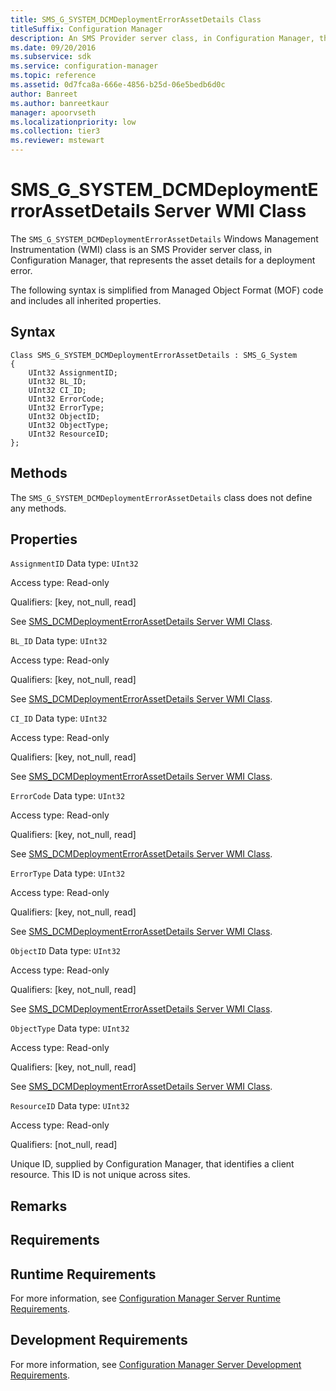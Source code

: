 ```yaml
---
title: SMS_G_SYSTEM_DCMDeploymentErrorAssetDetails Class
titleSuffix: Configuration Manager
description: An SMS Provider server class, in Configuration Manager, that represents the asset details for a deployment error.
ms.date: 09/20/2016
ms.subservice: sdk
ms.service: configuration-manager
ms.topic: reference
ms.assetid: 0d7fca8a-666e-4856-b25d-06e5bedb6d0c
author: Banreet
ms.author: banreetkaur
manager: apoorvseth
ms.localizationpriority: low
ms.collection: tier3
ms.reviewer: mstewart
---
```

# SMS_G_SYSTEM_DCMDeploymentErrorAssetDetails Server WMI Class
The `SMS_G_SYSTEM_DCMDeploymentErrorAssetDetails` Windows Management Instrumentation (WMI) class is an SMS Provider server class, in Configuration Manager, that represents the asset details for a deployment error.

 The following syntax is simplified from Managed Object Format (MOF) code and includes all inherited properties.

## Syntax

```
Class SMS_G_SYSTEM_DCMDeploymentErrorAssetDetails : SMS_G_System
{
    UInt32 AssignmentID;
    UInt32 BL_ID;
    UInt32 CI_ID;
    UInt32 ErrorCode;
    UInt32 ErrorType;
    UInt32 ObjectID;
    UInt32 ObjectType;
    UInt32 ResourceID;
};
```

## Methods
 The `SMS_G_SYSTEM_DCMDeploymentErrorAssetDetails` class does not define any methods.

## Properties
 `AssignmentID`
 Data type: `UInt32`

 Access type: Read-only

 Qualifiers: [key, not_null, read]

 See [SMS_DCMDeploymentErrorAssetDetails Server WMI Class](../../../develop/reference/compliance/sms_dcmdeploymenterrorassetdetails-server-wmi-class.md).

 `BL_ID`
 Data type: `UInt32`

 Access type: Read-only

 Qualifiers: [key, not_null, read]

 See [SMS_DCMDeploymentErrorAssetDetails Server WMI Class](../../../develop/reference/compliance/sms_dcmdeploymenterrorassetdetails-server-wmi-class.md).

 `CI_ID`
 Data type: `UInt32`

 Access type: Read-only

 Qualifiers: [key, not_null, read]

 See [SMS_DCMDeploymentErrorAssetDetails Server WMI Class](../../../develop/reference/compliance/sms_dcmdeploymenterrorassetdetails-server-wmi-class.md).

 `ErrorCode`
 Data type: `UInt32`

 Access type: Read-only

 Qualifiers: [key, not_null, read]

 See [SMS_DCMDeploymentErrorAssetDetails Server WMI Class](../../../develop/reference/compliance/sms_dcmdeploymenterrorassetdetails-server-wmi-class.md).

 `ErrorType`
 Data type: `UInt32`

 Access type: Read-only

 Qualifiers: [key, not_null, read]

 See [SMS_DCMDeploymentErrorAssetDetails Server WMI Class](../../../develop/reference/compliance/sms_dcmdeploymenterrorassetdetails-server-wmi-class.md).

 `ObjectID`
 Data type: `UInt32`

 Access type: Read-only

 Qualifiers: [key, not_null, read]

 See [SMS_DCMDeploymentErrorAssetDetails Server WMI Class](../../../develop/reference/compliance/sms_dcmdeploymenterrorassetdetails-server-wmi-class.md).

 `ObjectType`
 Data type: `UInt32`

 Access type: Read-only

 Qualifiers: [key, not_null, read]

 See [SMS_DCMDeploymentErrorAssetDetails Server WMI Class](../../../develop/reference/compliance/sms_dcmdeploymenterrorassetdetails-server-wmi-class.md).

 `ResourceID`
 Data type: `UInt32`

 Access type: Read-only

 Qualifiers: [not_null, read]

 Unique ID, supplied by Configuration Manager, that identifies a client resource. This ID is not unique across sites.

## Remarks

## Requirements

## Runtime Requirements
 For more information, see [Configuration Manager Server Runtime Requirements](../../../develop/core/reqs/server-runtime-requirements.md).

## Development Requirements
 For more information, see [Configuration Manager Server Development Requirements](../../../develop/core/reqs/server-development-requirements.md).
